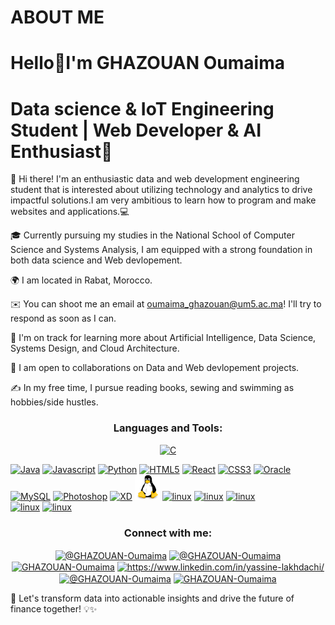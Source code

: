 # ABOUT ME
Hello👋I'm GHAZOUAN Oumaima
===========================

Data science & IoT Engineering Student | Web Developer & AI Enthusiast🌟
================================================
👋 Hi there! I'm an enthusiastic data and web development engineering student that is interested about utilizing technology and analytics to drive impactful solutions.I am very ambitious
to learn how to program and make websites and applications.💻

🎓 Currently pursuing my studies in the National School of Computer Science and Systems Analysis, I am equipped with a strong foundation in both data science and Web devlopement. 

🌍 I am located in Rabat, Morocco.

✉️  You can shoot me an email at oumaima_ghazouan@um5.ac.ma! I'll try to respond as soon as I can.

🌱  I'm on track for learning more about Artificial Intelligence, Data Science, Systems Design, and Cloud Architecture.

🤝 I am open to collaborations on Data and Web devlopement projects.

✍️ In my free time, I pursue reading books, sewing and swimming as hobbies/side hustles.





<h3 align="center">Languages and Tools:</h3>

<p align="center">
<a href="https://docs.microsoft.com/en-us/cpp/?view=msvc-170" target="_blank" rel="noreferrer"><img src="https://raw.githubusercontent.com/danielcranney/readme-generator/main/public/icons/skills/c-colored.svg" width="36" height="36" alt="C" /></a>

<a href="https://www.oracle.com/java/" target="_blank" rel="noreferrer"><img src="https://raw.githubusercontent.com/danielcranney/readme-generator/main/public/icons/skills/java-colored.svg" width="36" height="36" alt="Java" /></a>
<a href="https://developer.mozilla.org/en-US/docs/Web/JavaScript" target="_blank" rel="noreferrer"><img src="https://raw.githubusercontent.com/danielcranney/readme-generator/main/public/icons/skills/javascript-colored.svg" width="36" height="36" alt="Javascript" /></a>
<a href="https://www.python.org/" target="_blank" rel="noreferrer"><img src="https://raw.githubusercontent.com/danielcranney/readme-generator/main/public/icons/skills/python-colored.svg" width="36" height="36" alt="Python" /></a>
<a href="https://developer.mozilla.org/en-US/docs/Glossary/HTML5" target="_blank" rel="noreferrer"><img src="https://raw.githubusercontent.com/danielcranney/readme-generator/main/public/icons/skills/html5-colored.svg" width="36" height="36" alt="HTML5" /></a>
<a href="https://reactjs.org/" target="_blank" rel="noreferrer"><img src="https://raw.githubusercontent.com/danielcranney/readme-generator/main/public/icons/skills/react-colored.svg" width="36" height="36" alt="React" /></a>
<a href="https://www.w3.org/TR/CSS/#css" target="_blank" rel="noreferrer"><img src="https://raw.githubusercontent.com/danielcranney/readme-generator/main/public/icons/skills/css3-colored.svg" width="36" height="36" alt="CSS3" /></a>
<a href="https://www.oracle.com/uk/index.html" target="_blank" rel="noreferrer"><img src="https://raw.githubusercontent.com/danielcranney/readme-generator/main/public/icons/skills/oracle-colored.svg" width="36" height="36" alt="Oracle" /></a>
<a href="https://www.mysql.com/" target="_blank" rel="noreferrer"><img src="https://raw.githubusercontent.com/danielcranney/readme-generator/main/public/icons/skills/mysql-colored.svg" width="36" height="36" alt="MySQL" /></a>
<a href="https://www.adobe.com/uk/products/photoshop.html" target="_blank" rel="noreferrer"><img src="https://raw.githubusercontent.com/danielcranney/readme-generator/main/public/icons/skills/photoshop-colored.svg" width="36" height="36" alt="Photoshop" /></a>
<a href="https://www.adobe.com/uk/products/xd.html" target="_blank" rel="noreferrer"><img src="https://raw.githubusercontent.com/danielcranney/readme-generator/main/public/icons/skills/xd-colored.svg" width="36" height="36" alt="XD" /></a>
<a href="https://www.linux.org/" target="_blank" rel="noreferrer"><img src="https://raw.githubusercontent.com/devicons/devicon/master/icons/linux/linux-original.svg" alt="linux" width="40" height="40"/></a>
<a href="https://laravel.com/" target="_blank" rel="noreferrer"><img src="https://github.com/laravel/art/blob/master/laravel-logo.png" alt="linux" width="40" height="40"/></a>
<a href="https://symfony.com/" target="_blank" rel="noreferrer"><img src="https://github.com/laravel/art/blob/master/laravel-logo.png" alt="linux" width="40" height="40"/></a>
<a href="https://www.php.net/" target="_blank" rel="noreferrer"><img src="https://upload.wikimedia.org/wikipedia/commons/2/27/PHP-logo.svg" alt="linux" width="40" height="40"/></a>    
<a href="https://www.apachefriends.org/" target="_blank" rel="noreferrer"><img src="https://github.com/laravel/art/blob/master/laravel-logo.png" alt="linux" width="40" height="40"/></a> 
<a href="https://www.phpmyadmin.net/" target="_blank" rel="noreferrer"><img src="https://github.com/laravel/art/blob/master/laravel-logo.png" alt="linux" width="40" height="40"/></a> 
</p>



<h3 align="center">Connect with me:</h3>
<p align="center">
<a href="https://instagram.com/ouma5gh?igshid=MzNlNGNkZWQ4Mg==" target="blank"><img align="center" src="https://raw.githubusercontent.com/codemaker2015/github-profile-readme-generator/master/src/images/icons/Social/instagram.svg" alt="@GHAZOUAN-Oumaima" height="30" width="40" /></a>
<a href="https://facebook/oumayma.ghzoinne.9" target="blank"><img align="center" src="https://raw.githubusercontent.com/codemaker2015/github-profile-readme-generator/master/src/images/icons/Social/facebook.svg" alt="@GHAZOUAN-Oumaima" height="30" width="40" /></a>
<a href="https://twitter.com/OUMA_GHAZOUAN" target="blank"><img align="center" src="https://raw.githubusercontent.com/codemaker2015/github-profile-readme-generator/master/src/images/icons/Social/twitter.svg" alt="GHAZOUAN-Oumaima" height="30" width="40" /></a>
<a href="https://www.linkedin.com/in/oumaima-ghazouan-199a0922a" target="blank"><img align="center" src="https://raw.githubusercontent.com/codemaker2015/github-profile-readme-generator/master/src/images/icons/Social/linked-in-alt.svg" alt="https://www.linkedin.com/in/yassine-lakhdachi/" height="30" width="40" /></a>
<a href="" target="blank"><img align="center" src="https://raw.githubusercontent.com/codemaker2015/github-profile-readme-generator/master/src/images/icons/Social/medium.svg" alt="@GHAZOUAN-Oumaima" height="30" width="40" /></a>
<a href="" target="blank"><img align="center" src="https://raw.githubusercontent.com/codemaker2015/github-profile-readme-generator/master/src/images/icons/Social/codeforces.svg" alt="GHAZOUAN-Oumaima" height="30" width="40" /></a>


</p>


🚀 Let's transform data into actionable insights and drive the future of finance together! 💡✨
